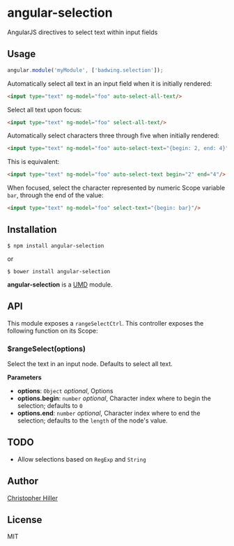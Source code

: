 # angular-selection

AngularJS directives to select text within input fields

## Usage

```js
angular.module('myModule', ['badwing.selection']);
```

Automatically select all text in an input field when it is initially rendered:

```html
<input type="text" ng-model="foo" auto-select-all-text/>
```

Select all text upon focus:

```html
<input type="text" ng-model="foo" select-all-text/>
```

Automatically select characters three through five when initially rendered:

```html
<input type="text" ng-model="foo" auto-select-text="{begin: 2, end: 4}"/>
```

This is equivalent:

```html
<input type="text" ng-model="foo" auto-select-text begin="2" end="4"/>
```

When focused, select the character represented by numeric Scope variable `bar`, through the end of the value:

```html
<input type="text" ng-model="foo" select-text="{begin: bar}"/>
```

## Installation

```shell
$ npm install angular-selection
```

or

```shell
$ bower install angular-selection
```

**angular-selection** is a [UMD](https://github.com/umdjs/umd) module.

## API

This module exposes a `rangeSelectCtrl`.  This controller exposes the following function on its Scope:

### $rangeSelect(options) 

Select the text in an input node.  Defaults to select all text.

**Parameters**

- **options**: `Object` *optional*, Options
- **options.begin**: `number` *optional*, Character index where to begin the selection; defaults to `0`
- **options.end**: `number` *optional*, Character index where to end the selection; defaults to the `length` of the node's value.

## TODO

- Allow selections based on `RegExp` and `String` 

## Author

[Christopher Hiller](http://boneskull.github.io)

## License

MIT


